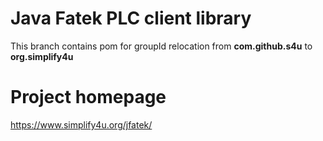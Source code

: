 # Java Fatek PLC client library

This branch contains pom for groupId relocation from **com.github.s4u** to **org.simplify4u**

# Project homepage

https://www.simplify4u.org/jfatek/


